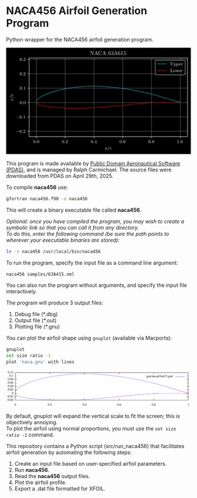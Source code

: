 # NACA456 Airfoil Generation Program
Python wrapper for the NACA456 airfoil generation program.

![NACA 63A-615 generated by Python wrapper](fig/naca63a615_py.png)

This program is made available by [Public Domain Aeronautical Software (PDAS)](https://www.pdas.com/naca456.html), and is managed by Ralph Carmichael.  The source files were downloaded from PDAS on April 29th, 2025.

To compile **naca456** use:
```bash
gfortran naca456.f90 -o naca456
```
This will create a binary executable file called **naca456**.

*Optional: once you have compiled the program, you may wish to create a symbolic link so that you can call it from any directory.<br>
To do this, enter the following command (be sure the path points to wherever your executable binaries are stored):*
```bash
ln -s naca456 /usr/local/bin/naca456
```


To run the program, specify the input file as a command line argument:
```bash
naca456 samples/63A415.nml
```


You can also run the program without arguments, and specify the input file interactively.

The program will produce 3 output files: 
1. Debug file (*.dbg)
2. Output file (*.out)
3. Plotting file (*.gnu)

You can plot the airfoil shape using ```gnuplot``` (available via Macports):
```bash
gnuplot
set size ratio -1
plot 'naca.gnu' with lines 
```

![NACA 63A-615 generated by gnuplot](fig/naca63a615.png)

By default, gnuplot will expand the vertical scale to fit the screen; this is objectively annoying.<br>
To plot the airfoil using normal proportions, you must use the ```set size ratio -1``` command.

This repository contains a Python script (src/run_naca456) that facilitates airfoil generation by automating the following steps:
1. Create an input file based on user-specified airfoil parameters.
2. Run **naca456**.
3. Read the **naca456** output files.
4. Plot the airfoil profile.
5. Export a .dat file formatted for XFOIL.
